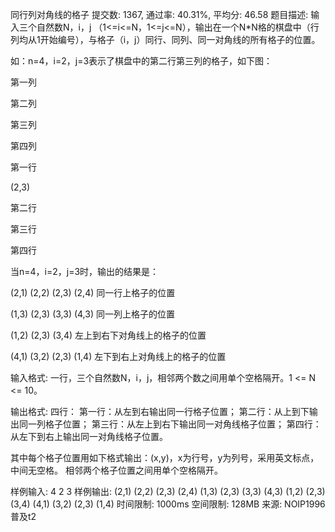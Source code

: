同行列对角线的格子
提交数: 1367, 通过率: 40.31%, 平均分: 46.58
题目描述:
输入三个自然数N，i，j （1<=i<=N，1<=j<=N），输出在一个N*N格的棋盘中（行列均从1开始编号），与格子（i，j）同行、同列、同一对角线的所有格子的位置。

如：n=4，i=2，j=3表示了棋盘中的第二行第三列的格子，如下图：

第一列

第二列

第三列

第四列

 
 	 	 	 	
第一行

 	 	
(2,3)

 	
第二行

 	 	 	 	
第三行

 	 	 	 	
第四行

当n=4，i=2，j=3时，输出的结果是：

(2,1) (2,2) (2,3) (2,4)                        同一行上格子的位置

(1,3) (2,3) (3,3) (4,3)                        同一列上格子的位置

(1,2) (2,3) (3,4)                              左上到右下对角线上的格子的位置

(4,1) (3,2) (2,3) (1,4)                        左下到右上对角线上的格子的位置

输入格式:
一行，三个自然数N，i，j，相邻两个数之间用单个空格隔开。1 <= N <= 10。

输出格式:
四行：
第一行：从左到右输出同一行格子位置；
第二行：从上到下输出同一列格子位置；
第三行：从左上到右下输出同一对角线格子位置；
第四行：从左下到右上输出同一对角线格子位置。

其中每个格子位置用如下格式输出：(x,y)，x为行号，y为列号，采用英文标点，中间无空格。
相邻两个格子位置之间用单个空格隔开。

样例输入:
4 2 3
样例输出:
(2,1) (2,2) (2,3) (2,4)
(1,3) (2,3) (3,3) (4,3)
(1,2) (2,3) (3,4)
(4,1) (3,2) (2,3) (1,4)
时间限制: 1000ms
空间限制: 128MB
来源: NOIP1996普及t2